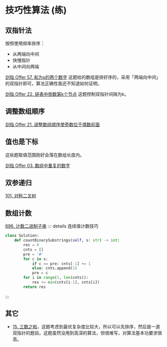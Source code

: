 # 技巧性算法 (练)

## 双指针法
按照使用频率排序：
- 从两端向中间
- 快慢指针
- 从中间向两端

[剑指 Offer 57. 和为s的两个数字](https://leetcode-cn.com/problems/he-wei-sde-liang-ge-shu-zi-lcof/) 这题给的数组是排好序的，采用「两端向中间」的双指针即可，算法正确性我还不知道如何证明。

[剑指 Offer 22. 链表中倒数第k个节点](https://leetcode-cn.com/problems/lian-biao-zhong-dao-shu-di-kge-jie-dian-lcof/) 这题控制双指针间隔为k。

## 调整数组顺序

[剑指 Offer 21. 调整数组顺序使奇数位于偶数前面](https://leetcode-cn.com/problems/diao-zheng-shu-zu-shun-xu-shi-qi-shu-wei-yu-ou-shu-qian-mian-lcof/)

## 值也是下标

这些题取值范围刚好会落在数组长度内。

[剑指 Offer 03. 数组中重复的数字](https://leetcode-cn.com/problems/shu-zu-zhong-zhong-fu-de-shu-zi-lcof/) 

## 双参递归

[101. 对称二叉树](https://leetcode-cn.com/problems/symmetric-tree/) 

## 数组计数

[696. 计数二进制子串](https://leetcode-cn.com/problems/count-binary-substrings/)
::: details 连续值计数技巧
```python
class Solution:
    def countBinarySubstrings(self, s: str) -> int:
        res = 0
        cnts = []
        pre = '#'
        for c in s:
            if c == pre: cnts[-1] += 1
            else: cnts.append(1)
            pre = c
        for i in range(1, len(cnts)):
            res += min(cnts[i-1], cnts[i])
        return res
```
:::

## 其它

- [15. 三数之和](https://leetcode-cn.com/problems/3sum/submissions/)，这题考虑到最优复杂度比较大，所以可以先排序，然后是一道双指针的题目。这题虽然没用到高深的算法，但很难写，对算法基本功要求很高。
